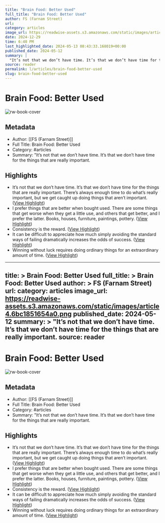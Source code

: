 ```yaml
---
title: "Brain Food: Better Used"
full_title: "Brain Food: Better Used"
author: FS (Farnam Street)
url: 
category: articles
image_url: https://readwise-assets.s3.amazonaws.com/static/images/article4.6bc1851654a0.png
date: 2024-12-29
time: 6:40 PM
last_highlighted_date: 2024-05-13 08:43:33.168019+00:00
published_date: 2024-05-12
summary: |
  "It’s not that we don’t have time. It’s that we don’t have time for the things that are really important.
source: reader
permalink: l/articles/brain-food-better-used
slug: brain-food-better-used
---
```

# Brain Food: Better Used

![rw-book-cover](https://readwise-assets.s3.amazonaws.com/static/images/article4.6bc1851654a0.png)

## Metadata
- Author: [[FS (Farnam Street)]]
- Full Title: Brain Food: Better Used
- Category: #articles
- Summary: "It’s not that we don’t have time. It’s that we don’t have time for the things that are really important.

## Highlights
- It’s not that we don’t have time. It’s that we don’t have time for the things that are really important. There’s always enough time to do what’s really important, but we get caught up doing things that aren’t important. ([View Highlight](https://read.readwise.io/read/01hxrhx6c8q1zs276fmv3eps6p))
- I prefer things that are better when bought used. There are some things that get worse when they get a little use, and others that get better, and I prefer the latter. Books, houses, furniture, paintings, pottery. ([View Highlight](https://read.readwise.io/read/01hxrhxhprh60pvm1x8wpr3cag))
- Consistency is the reward. ([View Highlight](https://read.readwise.io/read/01hxrhxv6msrw0j9j5jxzmaq5w))
- It can be difficult to appreciate how much simply avoiding the standard ways of failing dramatically increases the odds of success. ([View Highlight](https://read.readwise.io/read/01hxrhy0pa3xrspxzzy2nxpz4s))
- Winning without luck requires doing ordinary things for an extraordinary amount of time. ([View Highlight](https://read.readwise.io/read/01hxrhy4dsm2shvb96j8k4ytpb))


---
title: >
  Brain Food: Better Used
full_title: >
  Brain Food: Better Used
author: >
  FS (Farnam Street)
url: 
category: articles
image_url: https://readwise-assets.s3.amazonaws.com/static/images/article4.6bc1851654a0.png
published_date: 2024-05-12
summary: >
  "It’s not that we don’t have time. It’s that we don’t have time for the things that are really important.
source: reader
---
# Brain Food: Better Used

![rw-book-cover](https://readwise-assets.s3.amazonaws.com/static/images/article4.6bc1851654a0.png)

## Metadata
- Author: [[FS (Farnam Street)]]
- Full Title: Brain Food: Better Used
- Category: #articles
- Summary: "It’s not that we don’t have time. It’s that we don’t have time for the things that are really important.

## Highlights
- It’s not that we don’t have time. It’s that we don’t have time for the things that are really important. There’s always enough time to do what’s really important, but we get caught up doing things that aren’t important. ([View Highlight](https://read.readwise.io/read/01hxrhx6c8q1zs276fmv3eps6p))
- I prefer things that are better when bought used. There are some things that get worse when they get a little use, and others that get better, and I prefer the latter. Books, houses, furniture, paintings, pottery. ([View Highlight](https://read.readwise.io/read/01hxrhxhprh60pvm1x8wpr3cag))
- Consistency is the reward. ([View Highlight](https://read.readwise.io/read/01hxrhxv6msrw0j9j5jxzmaq5w))
- It can be difficult to appreciate how much simply avoiding the standard ways of failing dramatically increases the odds of success. ([View Highlight](https://read.readwise.io/read/01hxrhy0pa3xrspxzzy2nxpz4s))
- Winning without luck requires doing ordinary things for an extraordinary amount of time. ([View Highlight](https://read.readwise.io/read/01hxrhy4dsm2shvb96j8k4ytpb))


